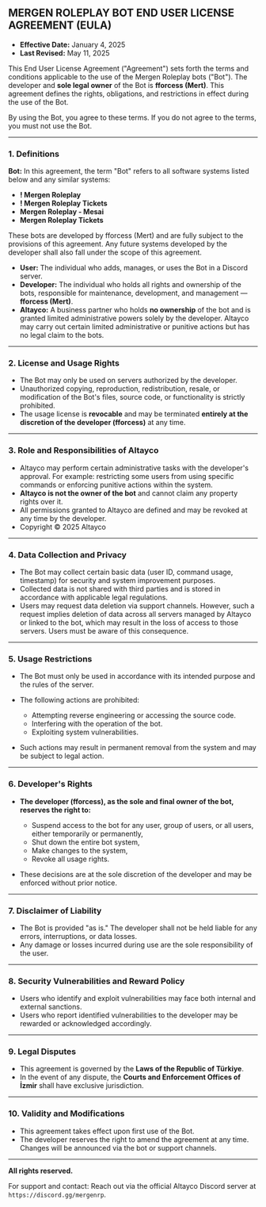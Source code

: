 ## **MERGEN ROLEPLAY BOT END USER LICENSE AGREEMENT (EULA)**

* **Effective Date:** January 4, 2025
* **Last Revised:** May 11, 2025

This End User License Agreement ("Agreement") sets forth the terms and conditions applicable to the use of the Mergen Roleplay bots ("Bot"). The developer and **sole legal owner** of the Bot is **fforcess (Mert)**. This agreement defines the rights, obligations, and restrictions in effect during the use of the Bot.

By using the Bot, you agree to these terms. If you do not agree to the terms, you must not use the Bot.

---

### 1. **Definitions**

**Bot:** In this agreement, the term "Bot" refers to all software systems listed below and any similar systems:

* **! Mergen Roleplay**
* **! Mergen Roleplay Tickets**
* **Mergen Roleplay - Mesai**
* **Mergen Roleplay Tickets**

These bots are developed by fforcess (Mert) and are fully subject to the provisions of this agreement.
Any future systems developed by the developer shall also fall under the scope of this agreement.

* **User:** The individual who adds, manages, or uses the Bot in a Discord server.
* **Developer:** The individual who holds all rights and ownership of the bots, responsible for maintenance, development, and management — **fforcess (Mert)**.
* **Altayco:** A business partner who holds **no ownership** of the bot and is granted limited administrative powers solely by the developer. Altayco may carry out certain limited administrative or punitive actions but has no legal claim to the bots.

---

### 2. **License and Usage Rights**

* The Bot may only be used on servers authorized by the developer.
* Unauthorized copying, reproduction, redistribution, resale, or modification of the Bot's files, source code, or functionality is strictly prohibited.
* The usage license is **revocable** and may be terminated **entirely at the discretion of the developer (fforcess)** at any time.

---

### 3. **Role and Responsibilities of Altayco**

* Altayco may perform certain administrative tasks with the developer's approval. For example: restricting some users from using specific commands or enforcing punitive actions within the system.
* **Altayco is not the owner of the bot** and cannot claim any property rights over it.
* All permissions granted to Altayco are defined and may be revoked at any time by the developer.
* Copyright © 2025 Altayco

---

### 4. **Data Collection and Privacy**

* The Bot may collect certain basic data (user ID, command usage, timestamp) for security and system improvement purposes.
* Collected data is not shared with third parties and is stored in accordance with applicable legal regulations.
* Users may request data deletion via support channels. However, such a request implies deletion of data across all servers managed by Altayco or linked to the bot, which may result in the loss of access to those servers. Users must be aware of this consequence.

---

### 5. **Usage Restrictions**

* The Bot must only be used in accordance with its intended purpose and the rules of the server.

* The following actions are prohibited:

  * Attempting reverse engineering or accessing the source code.
  * Interfering with the operation of the bot.
  * Exploiting system vulnerabilities.

* Such actions may result in permanent removal from the system and may be subject to legal action.

---

### 6. **Developer's Rights**

* **The developer (fforcess), as the sole and final owner of the bot, reserves the right to:**

  * Suspend access to the bot for any user, group of users, or all users, either temporarily or permanently,
  * Shut down the entire bot system,
  * Make changes to the system,
  * Revoke all usage rights.

* These decisions are at the sole discretion of the developer and may be enforced without prior notice.

---

### 7. **Disclaimer of Liability**

* The Bot is provided "as is." The developer shall not be held liable for any errors, interruptions, or data losses.
* Any damage or losses incurred during use are the sole responsibility of the user.

---

### 8. **Security Vulnerabilities and Reward Policy**

* Users who identify and exploit vulnerabilities may face both internal and external sanctions.
* Users who report identified vulnerabilities to the developer may be rewarded or acknowledged accordingly.

---

### 9. **Legal Disputes**

* This agreement is governed by the **Laws of the Republic of Türkiye**.
* In the event of any dispute, the **Courts and Enforcement Offices of İzmir** shall have exclusive jurisdiction.

---

### 10. **Validity and Modifications**

* This agreement takes effect upon first use of the Bot.
* The developer reserves the right to amend the agreement at any time. Changes will be announced via the bot or support channels.

---

**All rights reserved.**

For support and contact: Reach out via the official Altayco Discord server at `https://discord.gg/mergenrp`.
